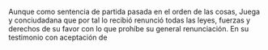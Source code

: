 Aunque como sentencia de partida pasada en el orden de las cosas, Juega y conciudadana que por tal lo recibió renunció todas las leyes, fuerzas y derechos de su favor con lo que prohíbe su general renunciación. En su testimonio con aceptación de